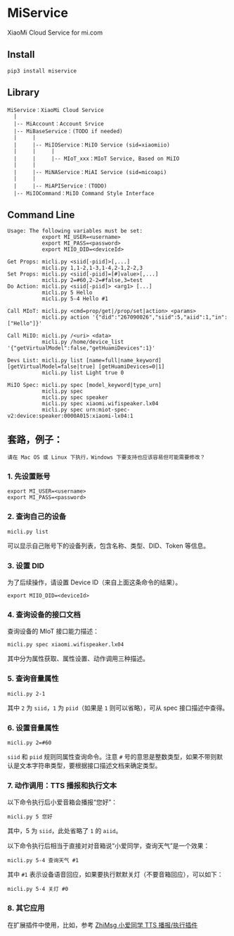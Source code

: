 # MiService
XiaoMi Cloud Service for mi.com

## Install
```
pip3 install miservice
```

## Library
```
MiService：XiaoMi Cloud Service
  |
  |-- MiAccount：Account Srvice
  |-- MiBaseService：(TODO if needed)
  |     |
  |     |-- MiIOService：MiIO Service (sid=xiaomiio)
  |     |     |
  |     |     |-- MIoT_xxx：MIoT Service, Based on MiIO
  |     |
  |     |-- MiNAService：MiAI Service (sid=micoapi)
  |     |
  |     |-- MiAPIService：(TODO)
  |-- MiIOCommand：MiIO Command Style Interface
```

## Command Line
```
Usage: The following variables must be set:
           export MI_USER=<username>
           export MI_PASS=<password>
           export MIIO_DID=<deviceId>

Get Props: micli.py <siid[-piid]>[,...]
           micli.py 1,1-2,1-3,1-4,2-1,2-2,3
Set Props: micli.py <siid[-piid]=[#]value>[,...]
           micli.py 2=#60,2-2=#false,3=test
Do Action: micli.py <siid[-piid]> <arg1> [...] 
           micli.py 5 Hello
           micli.py 5-4 Hello #1

Call MIoT: micli.py <cmd=prop/get|/prop/set|action> <params>
           micli.py action '{"did":"267090026","siid":5,"aiid":1,"in":["Hello"]}'

Call MiIO: micli.py /<uri> <data>
           micli.py /home/device_list '{"getVirtualModel":false,"getHuamiDevices":1}'

Devs List: micli.py list [name=full|name_keyword] [getVirtualModel=false|true] [getHuamiDevices=0|1]
           micli.py list Light true 0

MiIO Spec: micli.py spec [model_keyword|type_urn]
           micli.py spec
           micli.py spec speaker
           micli.py spec xiaomi.wifispeaker.lx04
           micli.py spec urn:miot-spec-v2:device:speaker:0000A015:xiaomi-lx04:1
```

## 套路，例子：

`请在 Mac OS 或 Linux 下执行，Windows 下要支持也应该容易但可能需要修改？`

### 1. 先设置账号

```
export MI_USER=<username>
export MI_PASS=<password>
```

### 2. 查询自己的设备

```
micli.py list
```
可以显示自己账号下的设备列表，包含名称、类型、DID、Token 等信息。

### 3. 设置 DID

为了后续操作，请设置 Device ID（来自上面这条命令的结果）。

```
export MIIO_DID=<deviceId>
```

### 4. 查询设备的接口文档

查询设备的 MIoT 接口能力描述：
```
micli.py spec xiaomi.wifispeaker.lx04
```
其中分为属性获取、属性设置、动作调用三种描述。

### 5. 查询音量属性

```
micli.py 2-1
```
其中 `2` 为 `siid`，`1` 为 `piid`（如果是 `1` 则可以省略），可从 spec 接口描述中查得。

### 6. 设置音量属性

```
micli.py 2=#60
```
`siid` 和 `piid` 规则同属性查询命令。注意 `#` 号的意思是整数类型，如果不带则默认是文本字符串类型，要根据接口描述文档来确定类型。

### 7. 动作调用：TTS 播报和执行文本

以下命令执行后小爱音箱会播报“您好”：
```
micli.py 5 您好
```
其中，5 为 `siid`，此处省略了 `1` 的 `aiid`。

以下命令执行后相当于直接对对音箱说“小爱同学，查询天气”是一个效果：
```
micli.py 5-4 查询天气 #1
```

其中 `#1` 表示设备语音回应，如果要执行默默关灯（不要音箱回应），可以如下：
```
micli.py 5-4 关灯 #0
```

### 8. 其它应用

在扩展插件中使用，比如，参考 [ZhiMsg 小爱同学 TTS 播报/执行插件](https://github.com/Yonsm/ZhiMsg)
